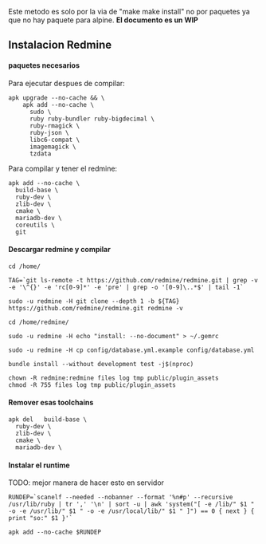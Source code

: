 Este metodo es solo por la via de "make make install" no por paquetes 
ya que no hay paquete para alpine.  **El documento es un WIP**

## Instalacion Redmine

#### paquetes necesarios

Para ejecutar despues de compilar:

```
apk upgrade --no-cache && \
    apk add --no-cache \
      sudo \
      ruby ruby-bundler ruby-bigdecimal \
      ruby-rmagick \
      ruby-json \
      libc6-compat \
      imagemagick \
      tzdata
```

Para compilar y tener el redmine:

```
apk add --no-cache \
  build-base \
  ruby-dev \
  zlib-dev \
  cmake \
  mariadb-dev \
  coreutils \
  git
```

#### Descargar redmine y compilar

```
cd /home/

TAG=`git ls-remote -t https://github.com/redmine/redmine.git | grep -v -e '\^{}' -e 'rc[0-9]*' -e 'pre' | grep -o '[0-9]\..*$' | tail -1`

sudo -u redmine -H git clone --depth 1 -b ${TAG} https://github.com/redmine/redmine.git redmine -v

cd /home/redmine/

sudo -u redmine -H echo "install: --no-document" > ~/.gemrc

sudo -u redmine -H cp config/database.yml.example config/database.yml

bundle install --without development test -j$(nproc)

chown -R redmine:redmine files log tmp public/plugin_assets
chmod -R 755 files log tmp public/plugin_assets
```

#### Remover esas toolchains

```
apk del   build-base \
  ruby-dev \
  zlib-dev \
  cmake \
  mariadb-dev \
```

#### Instalar el runtime

TODO: mejor manera de hacer esto en servidor


```
RUNDEP=`scanelf --needed --nobanner --format '%n#p' --recursive /usr/lib/ruby | tr ',' '\n' | sort -u | awk 'system("[ -e /lib/" $1 " -o -e /usr/lib/" $1 " -o -e /usr/local/lib/" $1 " ]") == 0 { next } { print "so:" $1 }'`

apk add --no-cache $RUNDEP
```
